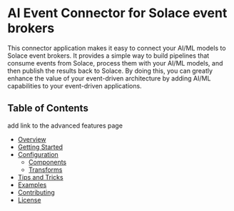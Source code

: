 # AI Event Connector for Solace event brokers

This connector application makes it easy to connect your AI/ML models to Solace event brokers. It provides a simple way to build pipelines that consume events from Solace, process them with your AI/ML models, and then publish the results back to Solace. By doing this, you can greatly enhance the value of your event-driven architecture by adding AI/ML capabilities to your event-driven applications.

## Table of Contents

<inst>
add link to the advanced features page
</inst>

- [Overview](overview.md)
- [Getting Started](getting_started.md)
- [Configuration](configuration.md)
  - [Components](components/index.md)
  - [Transforms](transforms/index.md)
- [Tips and Tricks](tips_and_tricks.md)
- [Examples](../examples/)
- [Contributing](../CONTRIBUTING.md)
- [License](../LICENSE)
